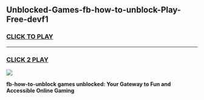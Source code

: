 
## Unblocked-Games-fb-how-to-unblock-Play-Free-devf1
<h3>
<a href="https://premium76.site?title=fb-how-to-unblock&ref=18A1">CLICK TO PLAY</a></h3>
<hr>

<h3>
<a href="https://premium76.site?title=fb-how-to-unblock&ref=18A1">CLICK 2 PLAY</a>
  
</h3>

<a href="https://premium76.site?title=fb-how-to-unblock&ref=18A1"><img src="https://clearcache.store/games.png"></a>


**fb-how-to-unblock games unblocked: Your Gateway to Fun and Accessible Online Gaming**
